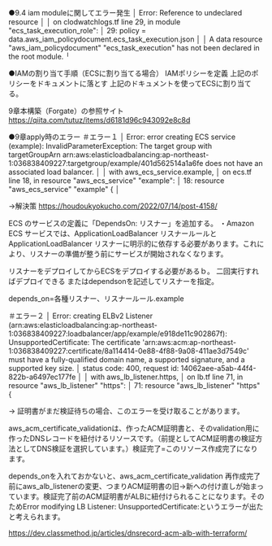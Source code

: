 ●9.4 iam moduleに関してエラー発生
│ Error: Reference to undeclared resource
│ 
│   on clodwatchlogs.tf line 29, in module "ecs_task_execution_role":
│   29:     policy = data.aws_iam_policydocument.ecs_task_execution.json
│ 
│ A data resource "aws_iam_policydocument" "ecs_task_execution" has not been declared in the root module.
╵


●IAMの割り当て手順（ECSに割り当てる場合）
IAMポリシーを定義
上記のポリシーをドキュメントに落とす
上記のドキュメントを使ってECSに割り当てる。

9章本構築（Forgate）の参照サイト
https://qiita.com/tutuz/items/d6181d96c943092e8c8d

●9章apply時のエラー
＃エラー１
│ Error: error creating ECS service (example): InvalidParameterException: The target group with targetGroupArn arn:aws:elasticloadbalancing:ap-northeast-1:036838409227:targetgroup/example/401d562514a1a6fe does not have an associated load balancer.
│ 
│   with aws_ecs_service.example,
│   on ecs.tf line 18, in resource "aws_ecs_service" "example":
│   18: resource "aws_ecs_service" "example" {
│ 


→解決策
https://houdoukyokucho.com/2022/07/14/post-4158/

ECS のサービスの定義に「DependsOn: リスナー」を追加する。
・Amazon ECS サービスでは、ApplicationLoadBalancer リスナールールと ApplicationLoadBalancer リスナーに明示的に依存する必要があります。これにより、リスナーの準備が整う前にサービスが開始されなくなります。

リスナーをデプロイしてからECSをデプロイする必要があるｂ。
二回実行すればデプロイできる
またはdependsonを記述してリスナーを指定。

depends_on=各種リスナー、リスナールール.example


＃エラー２
│ Error: creating ELBv2 Listener (arn:aws:elasticloadbalancing:ap-northeast-1:036838409227:loadbalancer/app/example/e918de11c902867f): UnsupportedCertificate: The certificate 'arn:aws:acm:ap-northeast-1:036838409227:certificate/8a114414-0e88-4f88-9a08-411ae3d7549c' must have a fully-qualified domain name, a supported signature, and a supported key size.
│       status code: 400, request id: 14062aee-a5ab-44f4-822b-a6497ec177fe
│ 
│   with aws_lb_listener.https,
│   on lb.tf line 71, in resource "aws_lb_listener" "https":
│   71: resource "aws_lb_listener" "https" {

→
証明書がまだ検証待ちの場合、このエラーを受け取ることがあります。

aws_acm_certificate_validationは、作ったACM証明書と、そのvalidation用に作ったDNSレコードを紐付けるリソースです。（前提としてACM証明書の検証方法としてDNS検証を選択しています。）検証完了=このリソース作成完了になります。

depends_onを入れておかないと、aws_acm_certificate_validation 再作成完了前にaws_alb_listenerの変更、つまりACM証明書の旧→新への付け直しが始まっています。検証完了前のACM証明書がALBに紐付けられることになります。そのためError modifying LB Listener: UnsupportedCertificate:というエラーが出たと考えられます。

https://dev.classmethod.jp/articles/dnsrecord-acm-alb-with-terraform/

